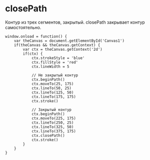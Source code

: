 # closePath
Контур из трех сегментов, закрытый. closePath закрывает контур самостоятельно.

    window.onload = function() {
        var theCanvas = document.getElementById('Canvas1')
        if(theCanvas && theCanvas.getContext) {
            var ctx = theCanvas.getContext('2d')
            if(ctx) {
                ctx.strokeStyle = 'blue'
                ctx.fillStyle = 'red'
                ctx.lineWidth = 5

                // Не закрытый контур
                ctx.beginPath()
                ctx.moveTo(25, 175)
                ctx.lineTo(50, 25)
                ctx.lineTo(125, 50)
                ctx.lineTo(175, 175)
                ctx.stroke()

                // Закрытый контур
                ctx.beginPath()
                ctx.moveTo(225, 175)
                ctx.lineTo(250, 25)
                ctx.lineTo(325, 50)
                ctx.lineTo(375, 175)
                ctx.closePath()
                ctx.stroke()
            }
        }
    }